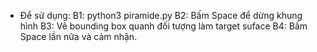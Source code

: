- Để sử dụng: 
B1: python3 piramide.py
B2: Bấm Space để dừng khung hình
B3: Vẽ bounding box quanh đối tượng làm target suface
B4: Bấm Space lần nữa và cảm nhận.
